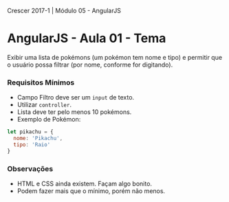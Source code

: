 Crescer 2017-1 | Módulo 05 - AngularJS  

# AngularJS - Aula 01 - Tema

Exibir uma lista de pokémons (um pokémon tem nome e tipo) e permitir que o usuário possa filtrar (por nome, conforme for digitando).

### Requisitos Mínimos
- Campo Filtro deve ser um `input` de texto.
- Utilizar `controller`.
- Lista deve ter pelo menos 10 pokémons.
- Exemplo de Pokémon:
```javascript
let pikachu = {
  nome: 'Pikachu',
  tipo: 'Raio'
}
```

### Observações
- HTML e CSS ainda existem. Façam algo bonito.
- Podem fazer mais que o mínimo, porém não menos.

